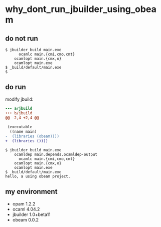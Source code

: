 # why_dont_run_jbuilder_using_obeam

## do not run
```console
$ jbuilder build main.exe
      ocamlc main.{cmi,cmo,cmt}
    ocamlopt main.{cmx,o}
    ocamlopt main.exe
$ _build/default/main.exe
$
```

## do run

modify jbuild:

```diff
--- a/jbuild
+++ b/jbuild
@@ -2,4 +2,4 @@
 
 (executable
  ((name main)
-  (libraries (obeam))))
+  (libraries ())))
```

```console
$ jbuilder build main.exe
    ocamldep main.depends.ocamldep-output
      ocamlc main.{cmi,cmo,cmt}
    ocamlopt main.{cmx,o}
    ocamlopt main.exe
$ _build/default/main.exe 
hello, a using obeam project.
```

## my environment

* opam 1.2.2
* ocaml 4.04.2
* jbuilder 1.0+beta11
* obeam 0.0.2
